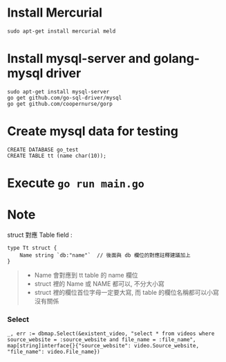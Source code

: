 # Install Mercurial

    sudo apt-get install mercurial meld

# Install mysql-server and golang-mysql driver

    sudo apt-get install mysql-server
    go get github.com/go-sql-driver/mysql
    go get github.com/coopernurse/gorp

# Create mysql data for testing

    CREATE DATABASE go_test
    CREATE TABLE tt (name char(10));

# Execute `go run main.go`

# Note

struct 對應 Table field :

    type Tt struct {
        Name string `db:"name"`  // 後面與 db 欄位的對應註釋建議加上
    }

> * Name 會對應到 tt table 的 name 欄位
> * struct 裡的 Name 或 NAME 都可以, 不分大小寫
> * struct 裡的欄位首位字母一定要大寫, 而 table 的欄位名稱都可以小寫沒有關係

### Select

    _, err := dbmap.Select(&existent_video, "select * from videos where source_website = :source_website and file_name = :file_name", map[string]interface{}{"source_website": video.Source_website, "file_name": video.File_name})
